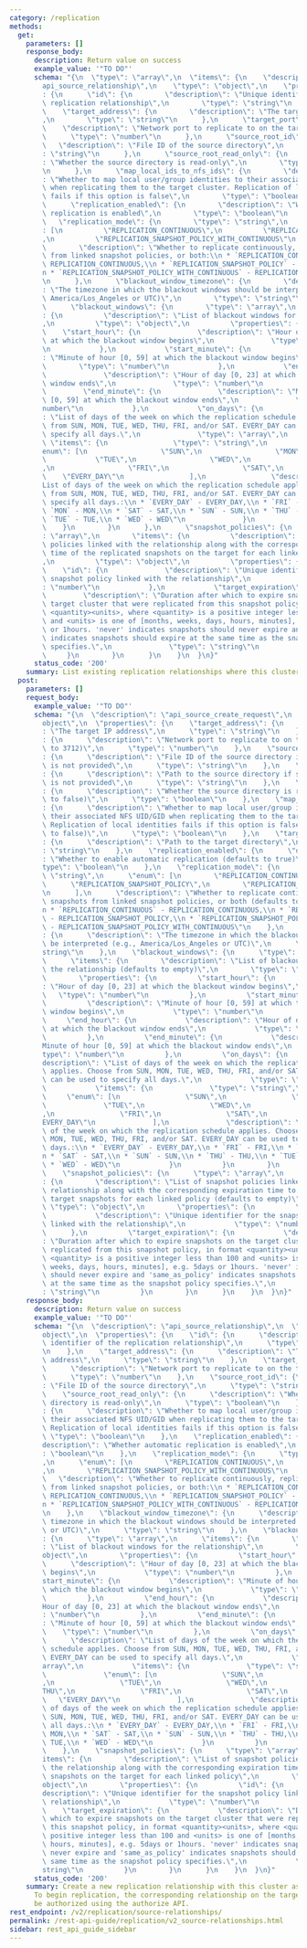 ```yaml
---
category: /replication
methods:
  get:
    parameters: []
    response_body:
      description: Return value on success
      example_value: '"TO DO"'
      schema: "{\n  \"type\": \"array\",\n  \"items\": {\n    \"description\": \"\
        api_source_relationship\",\n    \"type\": \"object\",\n    \"properties\"\
        : {\n      \"id\": {\n        \"description\": \"Unique identifier of the\
        \ replication relationship\",\n        \"type\": \"string\"\n      },\n  \
        \    \"target_address\": {\n        \"description\": \"The target IP address\"\
        ,\n        \"type\": \"string\"\n      },\n      \"target_port\": {\n    \
        \    \"description\": \"Network port to replicate to on the target\",\n  \
        \      \"type\": \"number\"\n      },\n      \"source_root_id\": {\n     \
        \   \"description\": \"File ID of the source directory\",\n        \"type\"\
        : \"string\"\n      },\n      \"source_root_read_only\": {\n        \"description\"\
        : \"Whether the source directory is read-only\",\n        \"type\": \"boolean\"\
        \n      },\n      \"map_local_ids_to_nfs_ids\": {\n        \"description\"\
        : \"Whether to map local user/group identities to their associated NFS UID/GID\
        \ when replicating them to the target cluster. Replication of local identities\
        \ fails if this option is false\",\n        \"type\": \"boolean\"\n      },\n\
        \      \"replication_enabled\": {\n        \"description\": \"Whether automatic\
        \ replication is enabled\",\n        \"type\": \"boolean\"\n      },\n   \
        \   \"replication_mode\": {\n        \"type\": \"string\",\n        \"enum\"\
        : [\n          \"REPLICATION_CONTINUOUS\",\n          \"REPLICATION_SNAPSHOT_POLICY\"\
        ,\n          \"REPLICATION_SNAPSHOT_POLICY_WITH_CONTINUOUS\"\n        ],\n\
        \        \"description\": \"Whether to replicate continuously, replicate snapshots\
        \ from linked snapshot policies, or both:\\n * `REPLICATION_CONTINUOUS` -\
        \ REPLICATION_CONTINUOUS,\\n * `REPLICATION_SNAPSHOT_POLICY` - REPLICATION_SNAPSHOT_POLICY,\\\
        n * `REPLICATION_SNAPSHOT_POLICY_WITH_CONTINUOUS` - REPLICATION_SNAPSHOT_POLICY_WITH_CONTINUOUS\"\
        \n      },\n      \"blackout_window_timezone\": {\n        \"description\"\
        : \"The timezone in which the blackout windows should be interpreted (e.g,\
        \ America/Los_Angeles or UTC)\",\n        \"type\": \"string\"\n      },\n\
        \      \"blackout_windows\": {\n        \"type\": \"array\",\n        \"items\"\
        : {\n          \"description\": \"List of blackout windows for the relationship\"\
        ,\n          \"type\": \"object\",\n          \"properties\": {\n        \
        \    \"start_hour\": {\n              \"description\": \"Hour of day [0, 23]\
        \ at which the blackout window begins\",\n              \"type\": \"number\"\
        \n            },\n            \"start_minute\": {\n              \"description\"\
        : \"Minute of hour [0, 59] at which the blackout window begins\",\n      \
        \        \"type\": \"number\"\n            },\n            \"end_hour\": {\n\
        \              \"description\": \"Hour of day [0, 23] at which the blackout\
        \ window ends\",\n              \"type\": \"number\"\n            },\n   \
        \         \"end_minute\": {\n              \"description\": \"Minute of hour\
        \ [0, 59] at which the blackout window ends\",\n              \"type\": \"\
        number\"\n            },\n            \"on_days\": {\n              \"description\"\
        : \"List of days of the week on which the replication schedule applies. Choose\
        \ from SUN, MON, TUE, WED, THU, FRI, and/or SAT. EVERY_DAY can be used to\
        \ specify all days.\",\n              \"type\": \"array\",\n             \
        \ \"items\": {\n                \"type\": \"string\",\n                \"\
        enum\": [\n                  \"SUN\",\n                  \"MON\",\n      \
        \            \"TUE\",\n                  \"WED\",\n                  \"THU\"\
        ,\n                  \"FRI\",\n                  \"SAT\",\n              \
        \    \"EVERY_DAY\"\n                ],\n                \"description\": \"\
        List of days of the week on which the replication schedule applies. Choose\
        \ from SUN, MON, TUE, WED, THU, FRI, and/or SAT. EVERY_DAY can be used to\
        \ specify all days.:\\n * `EVERY_DAY` - EVERY_DAY,\\n * `FRI` - FRI,\\n *\
        \ `MON` - MON,\\n * `SAT` - SAT,\\n * `SUN` - SUN,\\n * `THU` - THU,\\n *\
        \ `TUE` - TUE,\\n * `WED` - WED\"\n              }\n            }\n      \
        \    }\n        }\n      },\n      \"snapshot_policies\": {\n        \"type\"\
        : \"array\",\n        \"items\": {\n          \"description\": \"List of snapshot\
        \ policies linked with the relationship along with the corresponding expiration\
        \ time of the replicated snapshots on the target for each linked policy\"\
        ,\n          \"type\": \"object\",\n          \"properties\": {\n        \
        \    \"id\": {\n              \"description\": \"Unique identifier for the\
        \ snapshot policy linked with the relationship\",\n              \"type\"\
        : \"number\"\n            },\n            \"target_expiration\": {\n     \
        \         \"description\": \"Duration after which to expire snapshots on the\
        \ target cluster that were replicated from this snapshot policy, in format\
        \ <quantity><units>, where <quantity> is a positive integer less than 100\
        \ and <units> is one of [months, weeks, days, hours, minutes], e.g. 5days\
        \ or 1hours. 'never' indicates snapshots should never expire and 'same_as_policy'\
        \ indicates snapshots should expire at the same time as the snapshot policy\
        \ specifies.\",\n              \"type\": \"string\"\n            }\n     \
        \     }\n        }\n      }\n    }\n  }\n}"
      status_code: '200'
    summary: List existing replication relationships where this cluster is the source.
  post:
    parameters: []
    request_body:
      example_value: '"TO DO"'
      schema: "{\n  \"description\": \"api_source_create_request\",\n  \"type\": \"\
        object\",\n  \"properties\": {\n    \"target_address\": {\n      \"description\"\
        : \"The target IP address\",\n      \"type\": \"string\"\n    },\n    \"target_port\"\
        : {\n      \"description\": \"Network port to replicate to on the target (defaults\
        \ to 3712)\",\n      \"type\": \"number\"\n    },\n    \"source_root_id\"\
        : {\n      \"description\": \"File ID of the source directory if source_root_path\
        \ is not provided\",\n      \"type\": \"string\"\n    },\n    \"source_root_path\"\
        : {\n      \"description\": \"Path to the source directory if source_root_id\
        \ is not provided\",\n      \"type\": \"string\"\n    },\n    \"source_root_read_only\"\
        : {\n      \"description\": \"Whether the source directory is read-only (defaults\
        \ to false)\",\n      \"type\": \"boolean\"\n    },\n    \"map_local_ids_to_nfs_ids\"\
        : {\n      \"description\": \"Whether to map local user/group identities to\
        \ their associated NFS UID/GID when replicating them to the target cluster.\
        \ Replication of local identities fails if this option is false (defaults\
        \ to false)\",\n      \"type\": \"boolean\"\n    },\n    \"target_root_path\"\
        : {\n      \"description\": \"Path to the target directory\",\n      \"type\"\
        : \"string\"\n    },\n    \"replication_enabled\": {\n      \"description\"\
        : \"Whether to enable automatic replication (defaults to true)\",\n      \"\
        type\": \"boolean\"\n    },\n    \"replication_mode\": {\n      \"type\":\
        \ \"string\",\n      \"enum\": [\n        \"REPLICATION_CONTINUOUS\",\n  \
        \      \"REPLICATION_SNAPSHOT_POLICY\",\n        \"REPLICATION_SNAPSHOT_POLICY_WITH_CONTINUOUS\"\
        \n      ],\n      \"description\": \"Whether to replicate continuously, replicate\
        \ snapshots from linked snapshot policies, or both (defaults to continuous):\\\
        n * `REPLICATION_CONTINUOUS` - REPLICATION_CONTINUOUS,\\n * `REPLICATION_SNAPSHOT_POLICY`\
        \ - REPLICATION_SNAPSHOT_POLICY,\\n * `REPLICATION_SNAPSHOT_POLICY_WITH_CONTINUOUS`\
        \ - REPLICATION_SNAPSHOT_POLICY_WITH_CONTINUOUS\"\n    },\n    \"blackout_window_timezone\"\
        : {\n      \"description\": \"The timezone in which the blackout windows should\
        \ be interpreted (e.g., America/Los_Angeles or UTC)\",\n      \"type\": \"\
        string\"\n    },\n    \"blackout_windows\": {\n      \"type\": \"array\",\n\
        \      \"items\": {\n        \"description\": \"List of blackout windows for\
        \ the relationship (defaults to empty)\",\n        \"type\": \"object\",\n\
        \        \"properties\": {\n          \"start_hour\": {\n            \"description\"\
        : \"Hour of day [0, 23] at which the blackout window begins\",\n         \
        \   \"type\": \"number\"\n          },\n          \"start_minute\": {\n  \
        \          \"description\": \"Minute of hour [0, 59] at which the blackout\
        \ window begins\",\n            \"type\": \"number\"\n          },\n     \
        \     \"end_hour\": {\n            \"description\": \"Hour of day [0, 23]\
        \ at which the blackout window ends\",\n            \"type\": \"number\"\n\
        \          },\n          \"end_minute\": {\n            \"description\": \"\
        Minute of hour [0, 59] at which the blackout window ends\",\n            \"\
        type\": \"number\"\n          },\n          \"on_days\": {\n            \"\
        description\": \"List of days of the week on which the replication schedule\
        \ applies. Choose from SUN, MON, TUE, WED, THU, FRI, and/or SAT. EVERY_DAY\
        \ can be used to specify all days.\",\n            \"type\": \"array\",\n\
        \            \"items\": {\n              \"type\": \"string\",\n         \
        \     \"enum\": [\n                \"SUN\",\n                \"MON\",\n  \
        \              \"TUE\",\n                \"WED\",\n                \"THU\"\
        ,\n                \"FRI\",\n                \"SAT\",\n                \"\
        EVERY_DAY\"\n              ],\n              \"description\": \"List of days\
        \ of the week on which the replication schedule applies. Choose from SUN,\
        \ MON, TUE, WED, THU, FRI, and/or SAT. EVERY_DAY can be used to specify all\
        \ days.:\\n * `EVERY_DAY` - EVERY_DAY,\\n * `FRI` - FRI,\\n * `MON` - MON,\\\
        n * `SAT` - SAT,\\n * `SUN` - SUN,\\n * `THU` - THU,\\n * `TUE` - TUE,\\n\
        \ * `WED` - WED\"\n            }\n          }\n        }\n      }\n    },\n\
        \    \"snapshot_policies\": {\n      \"type\": \"array\",\n      \"items\"\
        : {\n        \"description\": \"List of snapshot policies linked with the\
        \ relationship along with the corresponding expiration time to live for replicated\
        \ target snapshots for each linked policy (defaults to empty)\",\n       \
        \ \"type\": \"object\",\n        \"properties\": {\n          \"id\": {\n\
        \            \"description\": \"Unique identifier for the snapshot policy\
        \ linked with the relationship\",\n            \"type\": \"number\"\n    \
        \      },\n          \"target_expiration\": {\n            \"description\"\
        : \"Duration after which to expire snapshots on the target cluster that were\
        \ replicated from this snapshot policy, in format <quantity><units>, where\
        \ <quantity> is a positive integer less than 100 and <units> is one of [months,\
        \ weeks, days, hours, minutes], e.g. 5days or 1hours. 'never' indicates snapshots\
        \ should never expire and 'same_as_policy' indicates snapshots should expire\
        \ at the same time as the snapshot policy specifies.\",\n            \"type\"\
        : \"string\"\n          }\n        }\n      }\n    }\n  }\n}"
    response_body:
      description: Return value on success
      example_value: '"TO DO"'
      schema: "{\n  \"description\": \"api_source_relationship\",\n  \"type\": \"\
        object\",\n  \"properties\": {\n    \"id\": {\n      \"description\": \"Unique\
        \ identifier of the replication relationship\",\n      \"type\": \"string\"\
        \n    },\n    \"target_address\": {\n      \"description\": \"The target IP\
        \ address\",\n      \"type\": \"string\"\n    },\n    \"target_port\": {\n\
        \      \"description\": \"Network port to replicate to on the target\",\n\
        \      \"type\": \"number\"\n    },\n    \"source_root_id\": {\n      \"description\"\
        : \"File ID of the source directory\",\n      \"type\": \"string\"\n    },\n\
        \    \"source_root_read_only\": {\n      \"description\": \"Whether the source\
        \ directory is read-only\",\n      \"type\": \"boolean\"\n    },\n    \"map_local_ids_to_nfs_ids\"\
        : {\n      \"description\": \"Whether to map local user/group identities to\
        \ their associated NFS UID/GID when replicating them to the target cluster.\
        \ Replication of local identities fails if this option is false\",\n     \
        \ \"type\": \"boolean\"\n    },\n    \"replication_enabled\": {\n      \"\
        description\": \"Whether automatic replication is enabled\",\n      \"type\"\
        : \"boolean\"\n    },\n    \"replication_mode\": {\n      \"type\": \"string\"\
        ,\n      \"enum\": [\n        \"REPLICATION_CONTINUOUS\",\n        \"REPLICATION_SNAPSHOT_POLICY\"\
        ,\n        \"REPLICATION_SNAPSHOT_POLICY_WITH_CONTINUOUS\"\n      ],\n   \
        \   \"description\": \"Whether to replicate continuously, replicate snapshots\
        \ from linked snapshot policies, or both:\\n * `REPLICATION_CONTINUOUS` -\
        \ REPLICATION_CONTINUOUS,\\n * `REPLICATION_SNAPSHOT_POLICY` - REPLICATION_SNAPSHOT_POLICY,\\\
        n * `REPLICATION_SNAPSHOT_POLICY_WITH_CONTINUOUS` - REPLICATION_SNAPSHOT_POLICY_WITH_CONTINUOUS\"\
        \n    },\n    \"blackout_window_timezone\": {\n      \"description\": \"The\
        \ timezone in which the blackout windows should be interpreted (e.g, America/Los_Angeles\
        \ or UTC)\",\n      \"type\": \"string\"\n    },\n    \"blackout_windows\"\
        : {\n      \"type\": \"array\",\n      \"items\": {\n        \"description\"\
        : \"List of blackout windows for the relationship\",\n        \"type\": \"\
        object\",\n        \"properties\": {\n          \"start_hour\": {\n      \
        \      \"description\": \"Hour of day [0, 23] at which the blackout window\
        \ begins\",\n            \"type\": \"number\"\n          },\n          \"\
        start_minute\": {\n            \"description\": \"Minute of hour [0, 59] at\
        \ which the blackout window begins\",\n            \"type\": \"number\"\n\
        \          },\n          \"end_hour\": {\n            \"description\": \"\
        Hour of day [0, 23] at which the blackout window ends\",\n            \"type\"\
        : \"number\"\n          },\n          \"end_minute\": {\n            \"description\"\
        : \"Minute of hour [0, 59] at which the blackout window ends\",\n        \
        \    \"type\": \"number\"\n          },\n          \"on_days\": {\n      \
        \      \"description\": \"List of days of the week on which the replication\
        \ schedule applies. Choose from SUN, MON, TUE, WED, THU, FRI, and/or SAT.\
        \ EVERY_DAY can be used to specify all days.\",\n            \"type\": \"\
        array\",\n            \"items\": {\n              \"type\": \"string\",\n\
        \              \"enum\": [\n                \"SUN\",\n                \"MON\"\
        ,\n                \"TUE\",\n                \"WED\",\n                \"\
        THU\",\n                \"FRI\",\n                \"SAT\",\n             \
        \   \"EVERY_DAY\"\n              ],\n              \"description\": \"List\
        \ of days of the week on which the replication schedule applies. Choose from\
        \ SUN, MON, TUE, WED, THU, FRI, and/or SAT. EVERY_DAY can be used to specify\
        \ all days.:\\n * `EVERY_DAY` - EVERY_DAY,\\n * `FRI` - FRI,\\n * `MON` -\
        \ MON,\\n * `SAT` - SAT,\\n * `SUN` - SUN,\\n * `THU` - THU,\\n * `TUE` -\
        \ TUE,\\n * `WED` - WED\"\n            }\n          }\n        }\n      }\n\
        \    },\n    \"snapshot_policies\": {\n      \"type\": \"array\",\n      \"\
        items\": {\n        \"description\": \"List of snapshot policies linked with\
        \ the relationship along with the corresponding expiration time of the replicated\
        \ snapshots on the target for each linked policy\",\n        \"type\": \"\
        object\",\n        \"properties\": {\n          \"id\": {\n            \"\
        description\": \"Unique identifier for the snapshot policy linked with the\
        \ relationship\",\n            \"type\": \"number\"\n          },\n      \
        \    \"target_expiration\": {\n            \"description\": \"Duration after\
        \ which to expire snapshots on the target cluster that were replicated from\
        \ this snapshot policy, in format <quantity><units>, where <quantity> is a\
        \ positive integer less than 100 and <units> is one of [months, weeks, days,\
        \ hours, minutes], e.g. 5days or 1hours. 'never' indicates snapshots should\
        \ never expire and 'same_as_policy' indicates snapshots should expire at the\
        \ same time as the snapshot policy specifies.\",\n            \"type\": \"\
        string\"\n          }\n        }\n      }\n    }\n  }\n}"
      status_code: '200'
    summary: Create a new replication relationship with this cluster as the source.
      To begin replication, the corresponding relationship on the target cluster must
      be authorized using the authorize API.
rest_endpoint: /v2/replication/source-relationships/
permalink: /rest-api-guide/replication/v2_source-relationships.html
sidebar: rest_api_guide_sidebar
---
```

